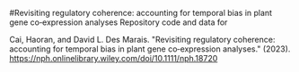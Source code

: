 #Revisiting regulatory coherence: accounting for temporal bias in plant gene co‐expression analyses
Repository code and data for 

Cai, Haoran, and David L. Des Marais. "Revisiting regulatory coherence: accounting for temporal bias in plant gene co‐expression analyses." (2023). 
https://nph.onlinelibrary.wiley.com/doi/10.1111/nph.18720
